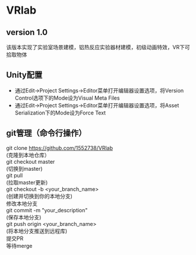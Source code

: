 # VRlab
## version 1.0
该版本实现了实验室场景建模，铝热反应实验器材建模，初级动画特效，VR下可拾取物体 <br>
## Unity配置
* 通过Edit->Project Settings->Editor菜单打开编辑器设置选项，将Version Control选项下的Mode设为Visual Meta Files <br>
* 通过Edit->Project Settings->Editor菜单打开编辑器设置选项，将Asset Serialization下的Mode设为Force Text <br>
## git管理（命令行操作）
git clone https://github.com/1552738/VRlab <br>
(克隆到本地仓库） <br>
git checkout master <br>
(切换到master) <br>
git pull <br>
(拉取master更新) <br>
git checkout -b <your_branch_name> <br>
(创建并切换到你的本地分支) <br>
修改本地分支 <br>
git commit -m "your_description" <br>
(保存本地分支) <br>
git push origin <your_branch_name> <br>
(将本地分支推送到远程库) <br>
提交PR <br>
等待merge <br>
